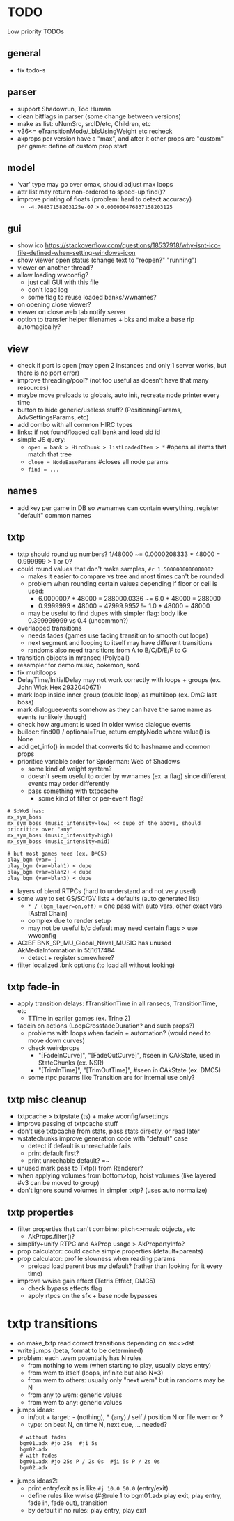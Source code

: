 # TODO
Low priority TODOs

## general
- fix todo-s 

## parser
- support Shadowrun, Too Human
- clean bitflags in parser (some change between versions)
- make as list: uNumSrc, srcID/etc, Children, etc
- v36<= eTransitionMode/_bIsUsingWeight etc recheck
- akprops per version have a "max", and after it other props are "custom" per game: define of custom prop start

## model
- 'var' type may go over omax, should adjust max loops
- attr list may return non-ordered to speed-up find()?
- improve printing of floats (problem: hard to detect accuracy)
  - `-4.76837158203125e-07` > `0.000000476837158203125`

## gui
- show ico https://stackoverflow.com/questions/18537918/why-isnt-ico-file-defined-when-setting-windows-icon
- show viewer open status (change text to "reopen?" "running")
- viewer on another thread?
- allow loading wwconfig?
  - just call GUI with this file
  - don't load log
  - some flag to reuse loaded banks/wwnames?
- on opening close viewer?
- viewer on close web tab notify server
- option to transfer helper filenames + bks and make a base rip automagically?

## view
- check if port is open (may open 2 instances and only 1 server works, but there is no port error)
- improve threading/pool? (not too useful as doesn't have that many resources)
- maybe move preloads to globals, auto init, recreate node printer every time
- button to hide generic/useless stuff? (PositioningParams, AdvSettingsParams, etc)
- add combo with all common HIRC types
- links: if not found/loaded call bank and load sid id
- simple JS query:
  - `open = bank > HircChunk > listLoadedItem > *` #opens all items that match that tree
  - `close = NodeBaseParams` #closes all node params
  - `find = ...`

## names
- add key per game in DB so wwnames can contain everything, register "default" common names

## txtp
- txtp should round up numbers? 1/48000 ~= 0.0000208333 * 48000 = 0.999999 > 1 or 0?
- could round values that don't make samples, `#r 1.5000000000000002`
  - makes it easier to compare vs tree and most times can't be rounded
  - problem when rounding certain values depending if floor or ceil is used: 
    - 6.0000007 * 48000 = 288000.0336 ~= 6.0 * 48000 = 288000
    - 0.9999999 * 48000 = 47999.9952  != 1.0 * 48000 = 48000
  - may be useful to find dupes with simpler flag: body like 0.399999999 vs 0.4 (uncommon?)
- overlapped transitions
  - needs fades (games use fading transition to smooth out loops)
  - next segment and looping to itself may have different transitions
  - randoms also need transitions from A to B/C/D/E/F to G
- transition objects in mranseq (Polyball)
- resampler for demo music, pokemon, sor4
- fix multiloops
- DelayTime/InitialDelay may not work correctly with loops + groups (ex. John Wick Hex 2932040671)
- mark loop inside inner group (double loop) as multiloop (ex. DmC last boss)
- mark dialogueevents somehow as they can have the same name as events (unlikely though)
- check how argument is used in older wwise dialogue events
- builder: find0() / optional=True, return emptyNode where value() is None
- add get_info() in model that converts tid to hashname and common props
- prioritice variable order for Spiderman: Web of Shadows
  - some kind of weight system?
  - doesn't seem useful to order by wwnames (ex. a flag) since different events may order differently
  - pass something with txtpcache
    - some kind of filter or per-event flag?
```
# S:WoS has:
mx_sym_boss 
mx_sym_boss (music_intensity=low) << dupe of the above, should prioritice over "any"
mx_sym_boss (music_intensity=high)
mx_sym_boss (music_intensity=mid)

# but most games need (ex. DMC5)
play_bgm (var=-)
play_bgm (var=blah1) < dupe
play_bgm (var=blah2) < dupe
play_bgm (var=blah3) < dupe
```

- layers of blend RTPCs (hard to understand and not very used)
- some way to set GS/SC/GV lists + defaults (auto generated list)
  - `* / (bgm_layer=on,off)` = one pass with auto vars, other exact vars [Astral Chain]
  - complex due to render setup
  - may not be useful b/c default may need certain flags > use wwconfig
- AC:BF BNK_SP_MU_Global_Naval_MUSIC has unused AkMediaInformation in 551617484
  - detect + register somewhere?
- filter localized .bnk options (to load all without looking)

## txtp fade-in
- apply transition delays: fTransitionTime in all ranseqs, TransitionTime, etc
  - TTime in earlier games (ex. Trine 2)
- fadein on actions (LoopCrossfadeDuration? and such props?)
  - problems with loops when fadein + automation? (would need to move down curves)
  - check weirdprops
    - "[FadeInCurve]", "[FadeOutCurve]", #seen in CAkState, used in StateChunks (ex. NSR)
    - "[TrimInTime]", "[TrimOutTime]", #seen in CAkState (ex. DMC5)
  - some rtpc params like Transition are for internal use only?

## txtp misc cleanup
- txtpcache > txtpstate (ts) + make wconfig/wsettings
- improve passing of txtpcache stuff
- don't use txtpcache from stats, pass stats directly, or read later
- wstatechunks improve generation code with "default" case
  - detect if default is unreachable fails
  - print default first?
  - print unrechable default? =~
- unused mark pass to Txtp() from Renderer?
- when applying volumes from bottom>top, hoist volumes (like layered #v3 can be moved to group)
- don't ignore sound volumes in simpler txtp? (uses auto normalize)

## txtp properties
- filter properties that can't combine: pitch<>music objects, etc
  - AkProps.filter()?
- simplify+unify RTPC and AkProp usage > AkPropertyInfo?
- prop calculator: could cache simple properties (default+parents)
- prop calculator: profile slowness when reading params
  - preload load parent bus my default? (rather than looking for it every time)
- improve wwise gain effect (Tetris Effect, DMC5)
  - check bypass effects flag
  - apply rtpcs on the sfx + base node bypasses

# txtp transitions
- on make_txtp read correct transitions depending on src<>dst
- write jumps (beta, format to be determined)
- problem: each .wem potentially has N rules
  - from nothing to wem (when starting to play, usually plays entry)
  - from wem to itself (loops, infinite but also N=3)
  - from wem to others: usually only "next wem" but in randoms may be N
  - from any to wem: generic values
  - from wem to any: generic values
- jumps ideas:
  - in/out + target: - (nothing), * (any) / self / position N or file.wem or ?
  - type: on beat N, on time N, next cue, ... needed?
```
    # without fades
    bgm01.adx #jo 25s  #ji 5s
    bgm02.adx
    # with fades
    bgm01.adx #jo 25s P / 2s 0s  #ji 5s P / 2s 0s
    bgm02.adx
```
- jumps ideas2:
  - print entry/exit as is like `#j 10.0 50.0` (entry/exit)
  - define rules like wwise (#@rule 1 to bgm01.adx play exit, play entry, fade in, fade out), transition
  - by default if no rules: play entry, play exit
